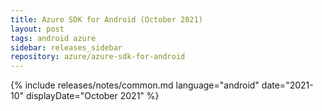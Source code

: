 ```yaml
---
title: Azure SDK for Android (October 2021)
layout: post
tags: android azure
sidebar: releases_sidebar
repository: azure/azure-sdk-for-android
---
```

{% include releases/notes/common.md language="android" date="2021-10" displayDate="October 2021" %}